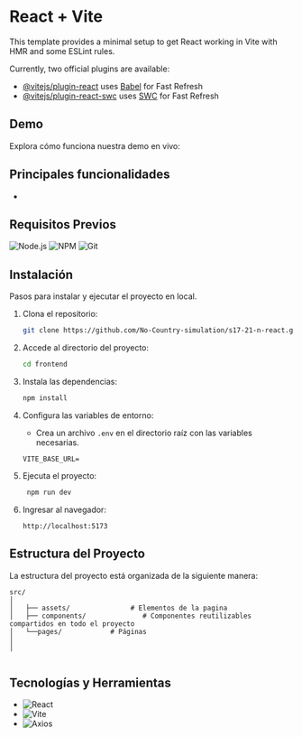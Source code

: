 # React + Vite

This template provides a minimal setup to get React working in Vite with HMR and some ESLint rules.

Currently, two official plugins are available:

- [@vitejs/plugin-react](https://github.com/vitejs/vite-plugin-react/blob/main/packages/plugin-react/README.md) uses [Babel](https://babeljs.io/) for Fast Refresh
- [@vitejs/plugin-react-swc](https://github.com/vitejs/vite-plugin-react-swc) uses [SWC](https://swc.rs/) for Fast Refresh

## Demo

Explora cómo funciona nuestra demo en vivo:



## Principales funcionalidades

-

## Requisitos Previos

![Node.js](https://img.shields.io/static/v1?label=Node.js&message=%3E%3Dv18&color=green&logo=node.js) ![NPM](https://img.shields.io/static/v1?label=NPM&message=%3E%3Dv8&color=CB3837&logo=npm) ![Git](https://img.shields.io/static/v1?label=Git&message=%3E%3Dv2&color=F05032&logo=git)

## Instalación

Pasos para instalar y ejecutar el proyecto en local.

1. Clona el repositorio:

   ```bash
   git clone https://github.com/No-Country-simulation/s17-21-n-react.git
   ```

2. Accede al directorio del proyecto:

   ```bash
   cd frontend
   ```

3. Instala las dependencias:

   ```bash
   npm install
   ```

4. Configura las variables de entorno:

   - Crea un archivo `.env` en el directorio raíz con las variables necesarias.

   ```
   VITE_BASE_URL=
   ```

5. Ejecuta el proyecto:

   ```bash
    npm run dev
   ```

6. Ingresar al navegador:
   ```
   http://localhost:5173
   ```

## Estructura del Proyecto

La estructura del proyecto está organizada de la siguiente manera:

```
src/
│
│   ├── assets/               # Elementos de la pagina
│   ├── components/              # Componentes reutilizables compartidos en todo el proyecto
│   └──pages/            # Páginas
│  
│


```

## Tecnologías y Herramientas

- ![React](https://img.shields.io/static/v1?label=React&message=v18.3.1&color=61DAFB&logo=react)
- ![Vite](https://img.shields.io/static/v1?label=Vite&message=v5.4.1&color=646CFF&logo=vite)
- ![Axios](https://img.shields.io/static/v1?label=Axios&message=v1.7.5&color=5A29E3&logo=axios)




